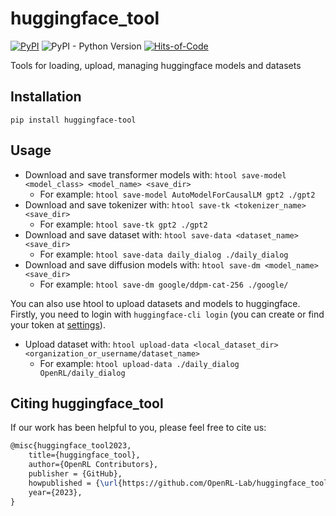 # huggingface_tool

[![PyPI](https://img.shields.io/pypi/v/huggingface-tool)](https://pypi.org/project/huggingface-tool/)
![PyPI - Python Version](https://img.shields.io/pypi/pyversions/huggingface-tool)
[![Hits-of-Code](https://hitsofcode.com/github/OpenRL-Lab/huggingface_tool?branch=main)](https://hitsofcode.com/github/OpenRL-Lab/huggingface_tool/view?branch=main)

Tools for loading, upload, managing huggingface models and datasets


## Installation

`pip install huggingface-tool`

## Usage

- Download and save transformer models with: `htool save-model <model_class> <model_name> <save_dir>`
  - For example: `htool save-model AutoModelForCausalLM gpt2 ./gpt2`
- Download and save tokenizer with: `htool save-tk <tokenizer_name> <save_dir>`
  - For example: `htool save-tk gpt2 ./gpt2 `
- Download and save dataset with: `htool save-data <dataset_name> <save_dir>`
  - For example: `htool save-data daily_dialog ./daily_dialog`
- Download and save diffusion models with: `htool save-dm <model_name> <save_dir>`
  - For example: `htool save-dm google/ddpm-cat-256 ./google/`

You can also use htool to upload datasets and models to huggingface. 
Firstly, you need to login with `huggingface-cli login` (you can create or find your token at [settings](https://huggingface.co/settings/tokens)).

- Upload dataset with: `htool upload-data <local_dataset_dir> <organization_or_username/dataset_name>`
  - For example: `htool upload-data ./daily_dialog OpenRL/daily_dialog`


## Citing huggingface_tool

If our work has been helpful to you, please feel free to cite us:
```latex
@misc{huggingface_tool2023,
    title={huggingface_tool},
    author={OpenRL Contributors},
    publisher = {GitHub},
    howpublished = {\url{https://github.com/OpenRL-Lab/huggingface_tool}},
    year={2023},
}
```